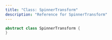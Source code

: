 ```yaml
---
title: "Class: SpinnerTransform"
description: "Reference for SpinnerTransform"
---
```


```dart
abstract class SpinnerTransform {
}
```

